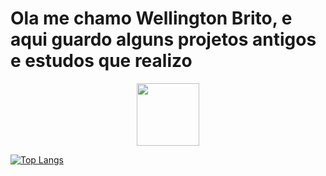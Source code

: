 <h1>Ola me chamo Wellington Brito, e aqui guardo alguns projetos antigos e estudos que realizo</h1>

<div id="header" align="center">
  <img src="https://media.giphy.com/media/M9gbBd9nbDrOTu1Mqx/giphy.gif" width="100"/>
</div>


[![Top Langs](https://github-readme-stats.vercel.app/api/top-langs/?username=Wett-Brito&layout=compact&theme=vision-friendly-dark)](https://github.com/Wett-Brito)

